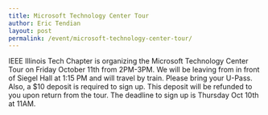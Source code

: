 ```yaml
---
title: Microsoft Technology Center Tour
author: Eric Tendian
layout: post
permalink: /event/microsoft-technology-center-tour/
---
```


IEEE Illinois Tech Chapter is organizing the Microsoft Technology Center Tour on Friday October 11th from 2PM-3PM. We will be leaving from in front of Siegel Hall at 1:15 PM and will travel by train. Please bring your U-Pass. Also, a $10 deposit is required to sign up. This deposit will be refunded to you upon return from the tour. The deadline to sign up is Thursday Oct 10th at 11AM.
